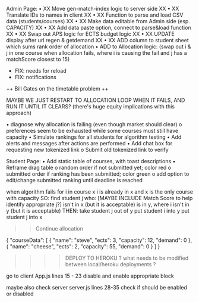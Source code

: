 Admin Page:
• XX Move gen-match-index logic to server side XX
• XX Translate IDs to names in client XX
• XX Function to parse and load CSV data (students/courses) XX
• XX Make data editable from Admin side (esp. CAPACITY) XX
• XX Add data paste option, connect to parse&load function XX
• XX Swap out APS logic for ECTS budget logic XX
• XX UPDATE display after url regen & getdemand XX
• XX ADD column to student sheet which sums rank order of allocation
• ADD to Allocation logic: (swap out i & j in one course when allocation fails, where i is causing the fail and j has a matchScore closest to 15)

- FIX: needs for reload
- FIX: notifications

++ Bill Gates on the timetable problem ++

MAYBE WE JUST RESTART TO ALLOCATION LOOP WHEN IT FAILS, AND RUN IT UNTIL IT CLEARS? (there's huge equity implications with this approach)

• diagnose why allocation is failing (even though market should clear)
o preferences seem to be exhausted while some courses must still have capacity
• Simulate rankings for all students for algorithm testing
• Add alerts and messages after actions are performed
• Add chat box for requesting new tokenized link
o Submit old tokenized link to verify

Student Page:
• Add static table of courses, with toast descriptions
• Reframe drag table
o random order if not submitted yet; color red
o submitted order if ranking has been submitted; color green
o add option to edit/change submitted ranking until deadline is reached

when algorithm fails for i in course x
i is already in x
and x is the only course with capacity
SO: find student j who:
[MAYBE INCLUDE Match Score to help identify appropriate j?]
isn't in x (but it is acceptable)
is in y, where i isn't in y (but it is acceptable)
THEN:
take student j out of y
put student i into y
put student j into x

> > Continue allocation

{
"courseData": [
{
"name": "steve",
"ects": 3,
"capacity": 12,
"demand": 0
},
{
"name": "cheese",
"ects": 2,
"capacity": 55,
"demand": 0
}
]
}

> > > > DEPLOY TO HEROKU
> > > > ? what needs to be modified between local/heroku deployments ?

go to client App.js
lines 15 - 23
disable and enable appropriate block

maybe also check server server.js
lines 28-35
check if should be enabled or disabled
